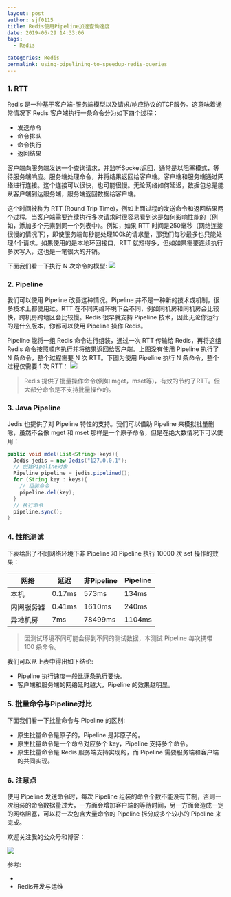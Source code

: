 ```yaml
---
layout: post
author: sjf0115
title: Redis使用Pipeline加速查询速度
date: 2019-06-29 14:33:06
tags:
  - Redis

categories: Redis
permalink: using-pipelining-to-speedup-redis-queries
---
```


### 1. RTT

Redis 是一种基于客户端-服务端模型以及请求/响应协议的TCP服务。这意味着通常情况下 Redis 客户端执行一条命令分为如下四个过程：
- 发送命令
- 命令排队
- 命令执行
- 返回结果

客户端向服务端发送一个查询请求，并监听Socket返回，通常是以阻塞模式，等待服务端响应。服务端处理命令，并将结果返回给客户端。客户端和服务端通过网络进行连接。这个连接可以很快，也可能很慢。无论网络如何延迟，数据包总是能从客户端到达服务端，服务端返回数据给客户端。

这个时间被称为 RTT (Round Trip Time)，例如上面过程的发送命令和返回结果两个过程。当客户端需要连续执行多次请求时很容易看到这是如何影响性能的（例如，添加多个元素到同一个列表中）。例如，如果 RTT 时间是250毫秒（网络连接很慢的情况下），即使服务端每秒能处理100k的请求量，那我们每秒最多也只能处理4个请求。如果使用的是本地环回接口，RTT 就短得多，但如如果需要连续执行多次写入，这也是一笔很大的开销。

下面我们看一下执行 N 次命令的模型:
![](https://github.com/sjf0115/PubLearnNotes/blob/master/image/Redis/using-pipelining-to-speedup-redis-queries-1.png?raw=true)

### 2. Pipeline

我们可以使用 Pipeline 改善这种情况。Pipeline 并不是一种新的技术或机制，很多技术上都使用过。RTT 在不同网络环境下会不同，例如同机房和同机房会比较快，跨机房跨地区会比较慢。Redis 很早就支持 Pipeline 技术，因此无论你运行的是什么版本，你都可以使用 Pipeline 操作 Redis。

Pipeline 能将一组 Redis 命令进行组装，通过一次 RTT 传输给 Redis，再将这组 Redis 命令按照顺序执行并将结果返回给客户端。上图没有使用 Pipeline 执行了 N 条命令，整个过程需要 N 次 RTT。下图为使用 Pipeline 执行 N 条命令，整个过程仅需要 1 次 RTT：
![](https://github.com/sjf0115/PubLearnNotes/blob/master/image/Redis/using-pipelining-to-speedup-redis-queries-2.png?raw=true)

> Redis 提供了批量操作命令(例如 mget，mset等)，有效的节约了RTT。但大部分命令是不支持批量操作的。

### 3. Java Pipeline

Jedis 也提供了对 Pipeline 特性的支持。我们可以借助 Pipeline 来模拟批量删除，虽然不会像 mget 和 mset 那样是一个原子命令，但是在绝大数情况下可以使用：
```java
public void mdel(List<String> keys){
  Jedis jedis = new Jedis("127.0.0.1");
  // 创建Pipeline对象
  Pipeline pipeline = jedis.pipelined();
  for (String key : keys){
    // 组装命令
    pipeline.del(key);
  }
  // 执行命令
  pipeline.sync();
}
```

### 4. 性能测试

下表给出了不同网络环境下非 Pipeline 和 Pipeline 执行 10000 次 set 操作的效果：

| 网络 | 延迟 |非Pipeline | Pipeline |
| ---- | ---- | ---- | ---- |
| 本机 | 0.17ms | 573ms | 134ms |
| 内网服务器 | 0.41ms | 1610ms | 240ms |
| 异地机房 | 7ms | 78499ms | 1104ms |

> 因测试环境不同可能会得到不同的测试数据，本测试 Pipeline 每次携带 100 条命令。

我们可以从上表中得出如下结论:
- Pipeline 执行速度一般比逐条执行要快。
- 客户端和服务端的网络延时越大，Pipeline 的效果越明显。

### 5. 批量命令与Pipeline对比

下面我们看一下批量命令与 Pipeline 的区别:
- 原生批量命令是原子的，Pipeline 是非原子的。
- 原生批量命令是一个命令对应多个 key，Pipeline 支持多个命令。
- 原生批量命令是 Redis 服务端支持实现的，而 Pipeline 需要服务端和客户端的共同实现。

### 6. 注意点

使用 Pipeline 发送命令时，每次 Pipeline 组装的命令个数不能没有节制，否则一次组装的命令数据量过大，一方面会增加客户端的等待时间，另一方面会造成一定的网络阻塞，可以将一次包含大量命令的 Pipeline 拆分成多个较小的 Pipeline 来完成。


欢迎关注我的公众号和博客：

![](https://github.com/sjf0115/PubLearnNotes/blob/master/image/Other/smartsi.jpg?raw=true)

参考:
-  [](https://redis.io/topics/pipelining#using-pipelining-to-speedup-redis-queries)
- Redis开发与运维
